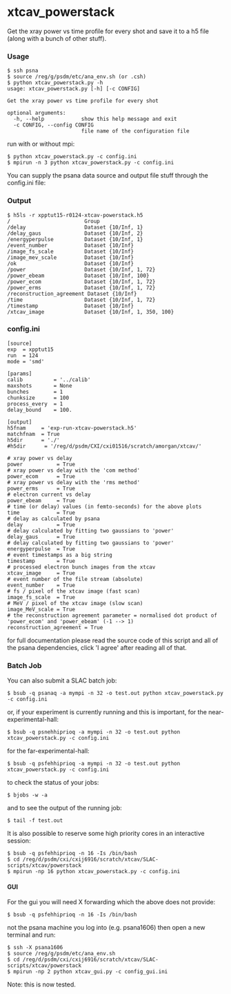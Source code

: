 # xtcav_powerstack
Get the xray power vs time profile for every shot and save it to a h5 file (along with a bunch of other stuff).

### Usage
```
$ ssh psna
$ source /reg/g/psdm/etc/ana_env.sh (or .csh)
$ python xtcav_powerstack.py -h
usage: xtcav_powerstack.py [-h] [-c CONFIG]

Get the xray power vs time profile for every shot

optional arguments:
  -h, --help            show this help message and exit
  -c CONFIG, --config CONFIG
                        file name of the configuration file
```
run with or without mpi:
```
$ python xtcav_powerstack.py -c config.ini
$ mpirun -n 3 python xtcav_powerstack.py -c config.ini
```

You can supply the psana data source and output file stuff through the config.ini file:

### Output
```
$ h5ls -r xpptut15-r0124-xtcav-powerstack.h5 
/                        Group
/delay                   Dataset {10/Inf, 1}
/delay_gaus              Dataset {10/Inf, 2}
/energyperpulse          Dataset {10/Inf, 1}
/event_number            Dataset {10/Inf}
/image_fs_scale          Dataset {10/Inf}
/image_mev_scale         Dataset {10/Inf}
/ok                      Dataset {10/Inf}
/power                   Dataset {10/Inf, 1, 72}
/power_ebeam             Dataset {10/Inf, 100}
/power_ecom              Dataset {10/Inf, 1, 72}
/power_erms              Dataset {10/Inf, 1, 72}
/reconstruction_agreement Dataset {10/Inf}
/time                    Dataset {10/Inf, 1, 72}
/timestamp               Dataset {10/Inf}
/xtcav_image             Dataset {10/Inf, 1, 350, 100}
```

### config.ini 
```
[source]
exp  = xpptut15
run  = 124
mode = 'smd'

[params]
calib          = '../calib'
maxshots       = None
bunches        = 1 
chunksize      = 100
process_every  = 1
delay_bound    = 100. 

[output]
h5fnam     = 'exp-run-xtcav-powerstack.h5' 
matchfnam  = True
h5dir      = './'
#h5dir      = '/reg/d/psdm/CXI/cxi01516/scratch/amorgan/xtcav/'

# xray power vs delay 
power           = True
# xray power vs delay with the 'com method'
power_ecom      = True
# xray power vs delay with the 'rms method'
power_erms      = True
# electron current vs delay
power_ebeam     = True
# time (or delay) values (in femto-seconds) for the above plots
time            = True
# delay as calculated by psana 
delay           = True
# delay calculated by fitting two gaussians to 'power'
delay_gaus      = True
# delay calculated by fitting two gaussians to 'power'
energyperpulse  = True
# event timestamps as a big string
timestamp       = True
# processed electron bunch images from the xtcav
xtcav_image     = True
# event number of the file stream (absolute)
event_number    = True
# fs / pixel of the xtcav image (fast scan)
image_fs_scale  = True
# MeV / pixel of the xtcav image (slow scan)
image_MeV_scale = True
# the reconstruction agreement parameter = normalised dot product of 'power_ecom' and 'power_ebeam' (-1 --> 1)
reconstruction_agreement = True
```
for full documentation please read the source code of this script and all of the psana dependencies, click 'I agree' after reading all of that.

### Batch Job
You can also submit a SLAC batch job:
```
$ bsub -q psanaq -a mympi -n 32 -o test.out python xtcav_powerstack.py -c config.ini 
```
or, if your experiment is currently running and this is important, for the near-experimental-hall:
```
$ bsub -q psnehhiprioq -a mympi -n 32 -o test.out python xtcav_powerstack.py -c config.ini
```
for the far-experimental-hall:
```
$ bsub -q psfehhiprioq -a mympi -n 32 -o test.out python xtcav_powerstack.py -c config.ini
```
to check the status of your jobs:
```
$ bjobs -w -a
```
and to see the output of the running job:
```
$ tail -f test.out
```
It is also possible to reserve some high priority cores in an interactive session:
```
$ bsub -q psfehhiprioq -n 16 -Is /bin/bash 
$ cd /reg/d/psdm/cxi/cxij6916/scratch/xtcav/SLAC-scripts/xtcav/powerstack
$ mpirun -np 16 python xtcav_powerstack.py -c config.ini
```

#### GUI    
For the gui you will need X forwarding which the above does not provide:
```
$ bsub -q psfehhiprioq -n 16 -Is /bin/bash 
```
not the psana machine you log into (e.g. psana1606) then open a new terminal and run:
```
$ ssh -X psana1606
$ source /reg/g/psdm/etc/ana_env.sh 
$ cd /reg/d/psdm/cxi/cxij6916/scratch/xtcav/SLAC-scripts/xtcav/powerstack
$ mpirun -np 2 python xtcav_gui.py -c config_gui.ini
```
Note: this is now tested.
